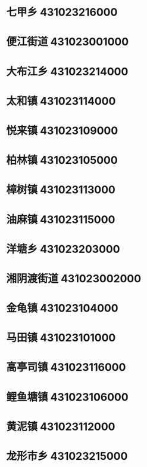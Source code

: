 # 七甲乡 431023216000
# 便江街道 431023001000
# 大布江乡 431023214000
# 太和镇 431023114000
# 悦来镇 431023109000
# 柏林镇 431023105000
# 樟树镇 431023113000
# 油麻镇 431023115000
# 洋塘乡 431023203000
# 湘阴渡街道 431023002000
# 金龟镇 431023104000
# 马田镇 431023101000
# 高亭司镇 431023116000
# 鲤鱼塘镇 431023106000
# 黄泥镇 431023112000
# 龙形市乡 431023215000
